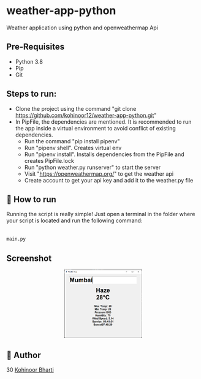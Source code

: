 # weather-app-python

Weather application using python and openweathermap Api

## Pre-Requisites
- Python 3.8
- Pip
- Git

## Steps to run:
- Clone the project using the command "git clone https://github.com/kohinoor12/weather-app-python.git"
- In PipFile, the dependencies are mentioned. It is recommended to run the app inside a virtual environment to avoid conflict of existing dependencies.
  - Run the command "pip install pipenv"
  - Run "pipenv shell". Creates virtual env
  - Run "pipenv install". Installs dependencies from the PipFile and creates PipFile.lock
  - Run "python weather.py runserver" to start the server
  - Visit "https://openweathermap.org/" to get the weather api
  - Create account to get your api key and add it to the weather.py file
 
 ## 🌟 How to run
Running the script is really simple! Just open a terminal in the folder where your script is located and run the following command:

```sh

main.py
```
## Screenshot

<div align="center"><img src="https://github.com/kohinoor12/weather-app-python/blob/67f339904c4d154481fb3bcd90aed00ce5f949fb/weather-app.png" width=40% height=40%></div>

## 🤖 Author
30
[Kohinoor Bharti](https://github.com/kohinoor12)



